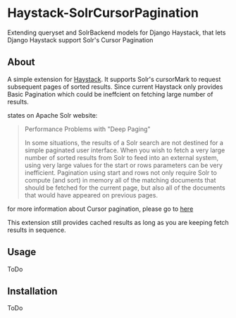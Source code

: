 # Haystack-SolrCursorPagination
Extending queryset and SolrBackend models for Django Haystack, that lets Django Haystack support Solr's Cursor Pagination 

## About
A simple extension for [Haystack](https://github.com/django-haystack/django-haystack). It supports Solr's cursorMark to request subsequent pages of sorted results.
Since current Haystack only provides Basic Pagination which could be ineffcient on fetching large number of results.

states on Apache Solr website:
>Performance Problems with "Deep Paging"
>
> In some situations, the results of a Solr search are not destined for a simple paginated user interface.  When you wish to fetch a very large number of sorted results from Solr to feed into an external system, using very large values for the start or rows parameters can be very inefficient.  Pagination using start and rows not only require Solr to compute (and sort) in memory all of the matching documents that should be fetched for the current page, but also all of the documents that would have appeared on previous pages. 

for more information about Cursor pagination, please go to [here](https://cwiki.apache.org/confluence/display/solr/Pagination+of+Results/#PaginationofResults-FetchingALargeNumberofSortedResults:Cursors)

This extension still provides cached results as long as you are keeping fetch results in sequence.

## Usage
ToDo

## Installation
ToDo
